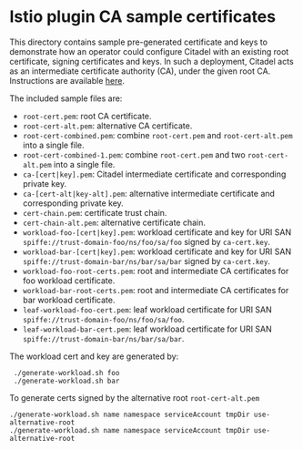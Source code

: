 # Istio plugin CA sample certificates

This directory contains sample pre-generated certificate and keys to demonstrate how an operator could configure Citadel with an existing root certificate, signing certificates and keys. In such
a deployment, Citadel acts as an intermediate certificate authority (CA), under the given root CA.
Instructions are available [here](https://istio.io/docs/tasks/security/cert-management/plugin-ca-cert/).

The included sample files are:

- `root-cert.pem`: root CA certificate.
- `root-cert-alt.pem`: alternative CA certificate.
- `root-cert-combined.pem`: combine `root-cert.pem` and `root-cert-alt.pem` into a single file.
- `root-cert-combined-1.pem`: combine `root-cert.pem` and two `root-cert-alt.pem` into a single file.
- `ca-[cert|key].pem`: Citadel intermediate certificate and corresponding private key.
- `ca-[cert-alt|key-alt].pem`: alternative intermediate certificate and corresponding private key.
- `cert-chain.pem`: certificate trust chain.
- `cert-chain-alt.pem`: alternative certificate chain.
- `workload-foo-[cert|key].pem`: workload certificate and key for URI SAN `spiffe://trust-domain-foo/ns/foo/sa/foo` signed by `ca-cert.key`.
- `workload-bar-[cert|key].pem`: workload certificate and key for URI SAN `spiffe://trust-domain-bar/ns/bar/sa/bar` signed by `ca-cert.key`.
- `workload-foo-root-certs.pem`: root and intermediate CA certificates for foo workload certificate.
- `workload-bar-root-certs.pem`: root and intermediate CA certificates for bar workload certificate.
- `leaf-workload-foo-cert.pem`: leaf workload certificate for URI SAN `spiffe://trust-domain-foo/ns/foo/sa/foo`.
- `leaf-workload-bar-cert.pem`: leaf workload certificate for URI SAN `spiffe://trust-domain-bar/ns/bar/sa/bar`.

The workload cert and key are generated by:

```shell script
 ./generate-workload.sh foo
 ./generate-workload.sh bar
```

To generate certs signed by the alternative root `root-cert-alt.pem`

```shell script
./generate-workload.sh name namespace serviceAccount tmpDir use-alternative-root
./generate-workload.sh name namespace serviceAccount tmpDir use-alternative-root
```
